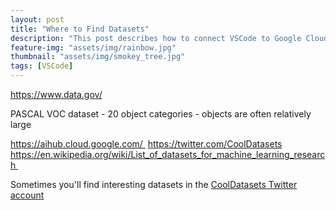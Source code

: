 ```yaml
---
layout: post
title: "Where to Find Datasets"
description: "This post describes how to connect VSCode to Google Cloud Platform instances"
feature-img: "assets/img/rainbow.jpg"
thumbnail: "assets/img/smokey_tree.jpg"
tags: [VSCode]
---
```





https://www.data.gov/


PASCAL VOC dataset - 20 object categories - objects are often relatively large



https://aihub.cloud.google.com/ 
https://twitter.com/CoolDatasets
https://en.wikipedia.org/wiki/List_of_datasets_for_machine_learning_research 


Sometimes you'll find interesting datasets in the [CoolDatasets Twitter account](https://twitter.com/CoolDatasets)

